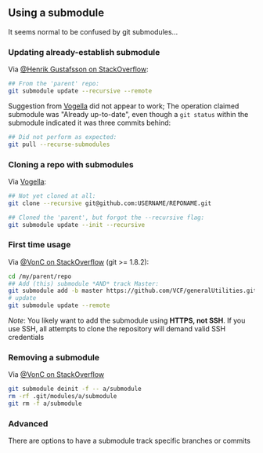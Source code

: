 ## Using a submodule

It seems normal to be confused by git submodules...

### Updating already-establish submodule

Via [@Henrik Gustafsson on StackOverflow][PullSub]:

```bash
## From the 'parent' repo:
git submodule update --recursive --remote
```

Suggestion from [Vogella][Vogella] did not appear to work; The
operation claimed submodule was "Already up-to-date", even though a
`git status` within the submodule indicated it was three commits
behind:

```bash
## Did not perform as expected:
git pull --recurse-submodules
```

### Cloning a repo with submodules

Via [Vogella][Vogella]:

```bash
## Not yet cloned at all:
git clone --recursive git@github.com:USERNAME/REPONAME.git

## Cloned the 'parent', but forgot the --recursive flag:
git submodule update --init --recursive
```

### First time usage

Via [@VonC on StackOverflow][FirstTime] (git >= 1.8.2):

```bash
cd /my/parent/repo
## Add (this) submodule *AND* track Master:
git submodule add -b master https://github.com/VCF/generalUtilities.git
# update
git submodule update --remote 
```

_Note_: You likely want to add the submodule using __HTTPS, not
SSH__. If you use SSH, all attempts to clone the repository will
demand valid SSH credentials

### Removing a submodule

Via [@VonC on StackOverflow](https://stackoverflow.com/a/16162000)

```bash
git submodule deinit -f -- a/submodule
rm -rf .git/modules/a/submodule
git rm -f a/submodule
```

### Advanced

There are options to have a submodule track specific branches or commits

[FirstTime]: https://stackoverflow.com/a/9189815
[Vogella]: http://www.vogella.com/tutorials/GitSubmodules/article.html
[PullSub]: https://stackoverflow.com/a/1032653
